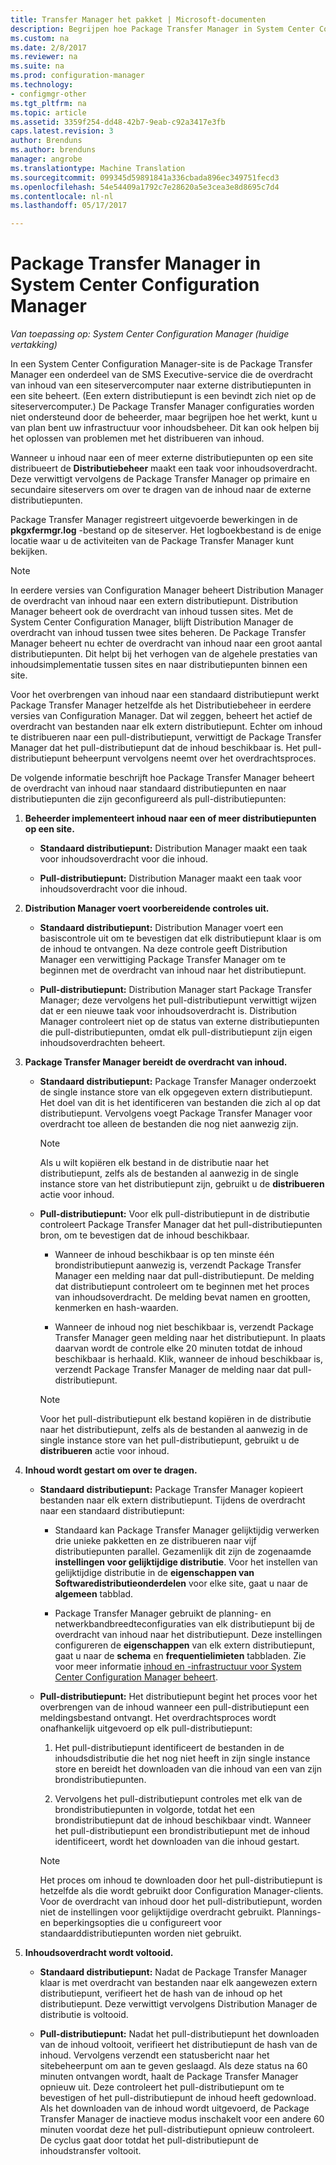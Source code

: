 ```yaml
---
title: Transfer Manager het pakket | Microsoft-documenten
description: Begrijpen hoe Package Transfer Manager in System Center Configuration Manager inhoud overdraagt vanaf een siteserver naar externe distributiepunten.
ms.custom: na
ms.date: 2/8/2017
ms.reviewer: na
ms.suite: na
ms.prod: configuration-manager
ms.technology:
- configmgr-other
ms.tgt_pltfrm: na
ms.topic: article
ms.assetid: 3359f254-dd48-42b7-9eab-c92a3417e3fb
caps.latest.revision: 3
author: Brenduns
ms.author: brenduns
manager: angrobe
ms.translationtype: Machine Translation
ms.sourcegitcommit: 099345d59891841a336cbada896ec349751fecd3
ms.openlocfilehash: 54e54409a1792c7e28620a5e3cea3e8d8695c7d4
ms.contentlocale: nl-nl
ms.lasthandoff: 05/17/2017

---
```

# <a name="package-transfer-manager-in-system-center-configuration-manager"></a>Package Transfer Manager in System Center Configuration Manager

*Van toepassing op: System Center Configuration Manager (huidige vertakking)*

In een System Center Configuration Manager-site is de Package Transfer Manager een onderdeel van de SMS Executive-service die de overdracht van inhoud van een siteservercomputer naar externe distributiepunten in een site beheert. (Een extern distributiepunt is een bevindt zich niet op de siteservercomputer.) De Package Transfer Manager configuraties worden niet ondersteund door de beheerder, maar begrijpen hoe het werkt, kunt u van plan bent uw infrastructuur voor inhoudsbeheer. Dit kan ook helpen bij het oplossen van problemen met het distribueren van inhoud.


Wanneer u inhoud naar een of meer externe distributiepunten op een site distribueert de **Distributiebeheer** maakt een taak voor inhoudsoverdracht. Deze verwittigt vervolgens de Package Transfer Manager op primaire en secundaire siteservers om over te dragen van de inhoud naar de externe distributiepunten.

 Package Transfer Manager registreert uitgevoerde bewerkingen in de **pkgxfermgr.log** -bestand op de siteserver. Het logboekbestand is de enige locatie waar u de activiteiten van de Package Transfer Manager kunt bekijken.  

> [!NOTE]  
>  In eerdere versies van Configuration Manager beheert Distribution Manager de overdracht van inhoud naar een extern distributiepunt. Distribution Manager beheert ook de overdracht van inhoud tussen sites. Met de System Center Configuration Manager, blijft Distribution Manager de overdracht van inhoud tussen twee sites beheren. De Package Transfer Manager beheert nu echter de overdracht van inhoud naar een groot aantal distributiepunten. Dit helpt bij het verhogen van de algehele prestaties van inhoudsimplementatie tussen sites en naar distributiepunten binnen een site.  

Voor het overbrengen van inhoud naar een standaard distributiepunt werkt Package Transfer Manager hetzelfde als het Distributiebeheer in eerdere versies van Configuration Manager. Dat wil zeggen, beheert het actief de overdracht van bestanden naar elk extern distributiepunt. Echter om inhoud te distribueren naar een pull-distributiepunt, verwittigt de Package Transfer Manager dat het pull-distributiepunt dat de inhoud beschikbaar is. Het pull-distributiepunt beheerpunt vervolgens neemt over het overdrachtsproces.  

De volgende informatie beschrijft hoe Package Transfer Manager beheert de overdracht van inhoud naar standaard distributiepunten en naar distributiepunten die zijn geconfigureerd als pull-distributiepunten:
1.  **Beheerder implementeert inhoud naar een of meer distributiepunten op een site.**  

    -   **Standaard distributiepunt:** Distribution Manager maakt een taak voor inhoudsoverdracht voor die inhoud.  

    -   **Pull-distributiepunt:** Distribution Manager maakt een taak voor inhoudsoverdracht voor die inhoud.  

2.  **Distribution Manager voert voorbereidende controles uit.**  

    -   **Standaard distributiepunt:** Distribution Manager voert een basiscontrole uit om te bevestigen dat elk distributiepunt klaar is om de inhoud te ontvangen. Na deze controle geeft Distribution Manager een verwittiging Package Transfer Manager om te beginnen met de overdracht van inhoud naar het distributiepunt.  

    -   **Pull-distributiepunt:** Distribution Manager start Package Transfer Manager; deze vervolgens het pull-distributiepunt verwittigt wijzen dat er een nieuwe taak voor inhoudsoverdracht is. Distribution Manager controleert niet op de status van externe distributiepunten die pull-distributiepunten, omdat elk pull-distributiepunt zijn eigen inhoudsoverdrachten beheert.  

3.  **Package Transfer Manager bereidt de overdracht van inhoud.**  

    -   **Standaard distributiepunt:** Package Transfer Manager onderzoekt de single instance store van elk opgegeven extern distributiepunt. Het doel van dit is het identificeren van bestanden die zich al op dat distributiepunt. Vervolgens voegt Package Transfer Manager voor overdracht toe alleen de bestanden die nog niet aanwezig zijn.  

        > [!NOTE]  
        >  Als u wilt kopiëren elk bestand in de distributie naar het distributiepunt, zelfs als de bestanden al aanwezig in de single instance store van het distributiepunt zijn, gebruikt u de **distribueren** actie voor inhoud.  

    -   **Pull-distributiepunt:** Voor elk pull-distributiepunt in de distributie controleert Package Transfer Manager dat het pull-distributiepunten bron, om te bevestigen dat de inhoud beschikbaar.  

        -   Wanneer de inhoud beschikbaar is op ten minste één brondistributiepunt aanwezig is, verzendt Package Transfer Manager een melding naar dat pull-distributiepunt. De melding dat distributiepunt controleert om te beginnen met het proces van inhoudsoverdracht. De melding bevat namen en grootten, kenmerken en hash-waarden.  

        -   Wanneer de inhoud nog niet beschikbaar is, verzendt Package Transfer Manager geen melding naar het distributiepunt. In plaats daarvan wordt de controle elke 20 minuten totdat de inhoud beschikbaar is herhaald. Klik, wanneer de inhoud beschikbaar is, verzendt Package Transfer Manager de melding naar dat pull-distributiepunt.  

        > [!NOTE]  
        >  Voor het pull-distributiepunt elk bestand kopiëren in de distributie naar het distributiepunt, zelfs als de bestanden al aanwezig in de single instance store van het pull-distributiepunt, gebruikt u de **distribueren** actie voor inhoud.  

4.  **Inhoud wordt gestart om over te dragen.**  

    -   **Standaard distributiepunt:** Package Transfer Manager kopieert bestanden naar elk extern distributiepunt. Tijdens de overdracht naar een standaard distributiepunt:  

        -   Standaard kan Package Transfer Manager gelijktijdig verwerken drie unieke pakketten en ze distribueren naar vijf distributiepunten parallel. Gezamenlijk dit zijn de zogenaamde **instellingen voor gelijktijdige distributie**. Voor het instellen van gelijktijdige distributie in de **eigenschappen van Softwaredistributieonderdelen** voor elke site, gaat u naar de **algemeen** tabblad.  

        -   Package Transfer Manager gebruikt de planning- en netwerkbandbreedteconfiguraties van elk distributiepunt bij de overdracht van inhoud naar het distributiepunt. Deze instellingen configureren de **eigenschappen** van elk extern distributiepunt, gaat u naar de **schema** en **frequentielimieten** tabbladen. Zie voor meer informatie [inhoud en -infrastructuur voor System Center Configuration Manager beheert](../../../core/servers/deploy/configure/manage-content-and-content-infrastructure.md).  

    -   **Pull-distributiepunt:** Het distributiepunt begint het proces voor het overbrengen van de inhoud wanneer een pull-distributiepunt een meldingsbestand ontvangt. Het overdrachtsproces wordt onafhankelijk uitgevoerd op elk pull-distributiepunt:  

        1.   Het pull-distributiepunt identificeert de bestanden in de inhoudsdistributie die het nog niet heeft in zijn single instance store en bereidt het downloaden van die inhoud van een van zijn brondistributiepunten.  

        2.   Vervolgens het pull-distributiepunt controles met elk van de brondistributiepunten in volgorde, totdat het een brondistributiepunt dat de inhoud beschikbaar vindt. Wanneer het pull-distributiepunt een brondistributiepunt met de inhoud identificeert, wordt het downloaden van die inhoud gestart.  

        > [!NOTE]  
        >  Het proces om inhoud te downloaden door het pull-distributiepunt is hetzelfde als die wordt gebruikt door Configuration Manager-clients. Voor de overdracht van inhoud door het pull-distributiepunt, worden niet de instellingen voor gelijktijdige overdracht gebruikt. Plannings- en beperkingsopties die u configureert voor standaarddistributiepunten worden niet gebruikt.  

5.  **Inhoudsoverdracht wordt voltooid.**  

    -   **Standaard distributiepunt:** Nadat de Package Transfer Manager klaar is met overdracht van bestanden naar elk aangewezen extern distributiepunt, verifieert het de hash van de inhoud op het distributiepunt. Deze verwittigt vervolgens Distribution Manager de distributie is voltooid.  

    -   **Pull-distributiepunt:** Nadat het pull-distributiepunt het downloaden van de inhoud voltooit, verifieert het distributiepunt de hash van de inhoud. Vervolgens verzendt een statusbericht naar het sitebeheerpunt om aan te geven geslaagd. Als deze status na 60 minuten ontvangen wordt, haalt de Package Transfer Manager opnieuw uit. Deze controleert het pull-distributiepunt om te bevestigen of het pull-distributiepunt de inhoud heeft gedownload. Als het downloaden van de inhoud wordt uitgevoerd, de Package Transfer Manager de inactieve modus inschakelt voor een andere 60 minuten voordat deze het pull-distributiepunt opnieuw controleert. De cyclus gaat door totdat het pull-distributiepunt de inhoudstransfer voltooit.  

